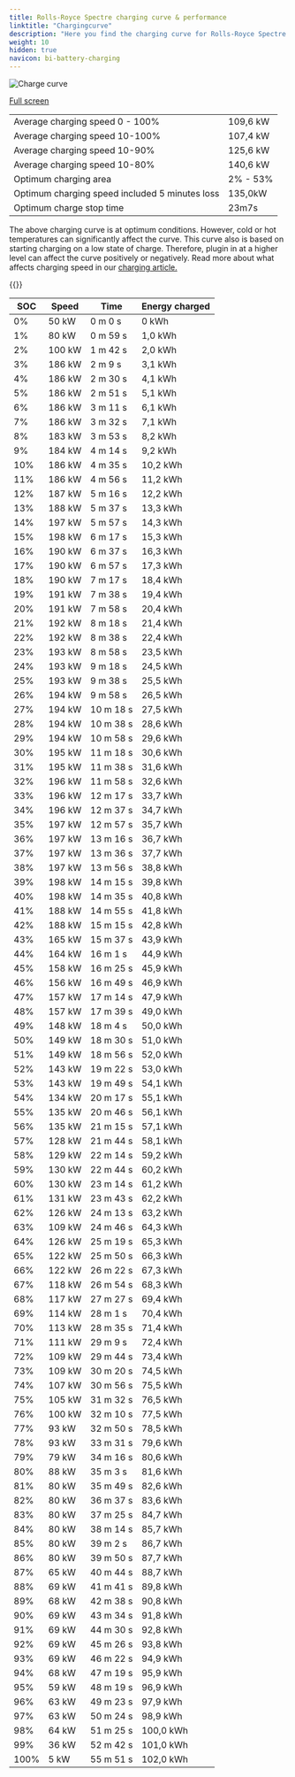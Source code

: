 ```yaml
---
title: Rolls-Royce Spectre charging curve & performance
linktitle: "Chargingcurve"
description: "Here you find the charging curve for Rolls-Royce Spectre. "
weight: 10
hidden: true
navicon: bi-battery-charging
---
```

<!-- markdownlint-disable MD033 -->
<img src="../chargingcurve.svg" alt="Charge curve" class="img-fluid">

[Full screen](../chargingcurve.svg)


<table class="table table-striped">
<tbody>
<tr>
<td>Average charging speed 0 - 100% </td><td>109,6 kW</td>
</tr>
<tr>
<td>Average charging speed 10-100%</td><td>107,4 kW</td>
</tr>
<tr>
<td>Average charging speed 10-90%</td><td>125,6 kW</td>
</tr>
<tr>
<td>Average charging speed 10-80%</td><td>140,6 kW</td>
</tr>
<tr>
<td>Optimum charging area</td><td>2% - 53%</td>
</tr>
<tr>
<td>Optimum charging speed included 5 minutes loss</td><td>135,0kW</td>
</tr>
<tr>
<td>Optimum charge stop time</td><td>23m7s</td>
</tr>
</tbody>
</table>


The above charging curve is at optimum conditions. However, cold or hot temperatures can significantly affect the curve. This curve also is based on starting charging on a low state of charge. Therefore, plugin in at a higher level can affect the curve positively or negatively. Read more about what affects charging speed in our [charging article.](../../../../../technology/battery/charging/) 


{{<evkxdisplayaddarticle />}}
<table class="table table-striped">
<thead>
<tr><th>SOC</th><th>Speed</th><th>Time</th><th>Energy charged</th></tr>
</thead>
<tbody>
<tr>
<td>0%</td><td>50 kW</td><td> 0 m 0 s </td><td>0 kWh </td>
</tr>
<tr>
<td>1%</td><td>80 kW</td><td> 0 m 59 s </td><td>1,0 kWh </td>
</tr>
<tr>
<td>2%</td><td>100 kW</td><td> 1 m 42 s </td><td>2,0 kWh </td>
</tr>
<tr>
<td>3%</td><td>186 kW</td><td> 2 m 9 s </td><td>3,1 kWh </td>
</tr>
<tr>
<td>4%</td><td>186 kW</td><td> 2 m 30 s </td><td>4,1 kWh </td>
</tr>
<tr>
<td>5%</td><td>186 kW</td><td> 2 m 51 s </td><td>5,1 kWh </td>
</tr>
<tr>
<td>6%</td><td>186 kW</td><td> 3 m 11 s </td><td>6,1 kWh </td>
</tr>
<tr>
<td>7%</td><td>186 kW</td><td> 3 m 32 s </td><td>7,1 kWh </td>
</tr>
<tr>
<td>8%</td><td>183 kW</td><td> 3 m 53 s </td><td>8,2 kWh </td>
</tr>
<tr>
<td>9%</td><td>184 kW</td><td> 4 m 14 s </td><td>9,2 kWh </td>
</tr>
<tr>
<td>10%</td><td>186 kW</td><td> 4 m 35 s </td><td>10,2 kWh </td>
</tr>
<tr>
<td>11%</td><td>186 kW</td><td> 4 m 56 s </td><td>11,2 kWh </td>
</tr>
<tr>
<td>12%</td><td>187 kW</td><td> 5 m 16 s </td><td>12,2 kWh </td>
</tr>
<tr>
<td>13%</td><td>188 kW</td><td> 5 m 37 s </td><td>13,3 kWh </td>
</tr>
<tr>
<td>14%</td><td>197 kW</td><td> 5 m 57 s </td><td>14,3 kWh </td>
</tr>
<tr>
<td>15%</td><td>198 kW</td><td> 6 m 17 s </td><td>15,3 kWh </td>
</tr>
<tr>
<td>16%</td><td>190 kW</td><td> 6 m 37 s </td><td>16,3 kWh </td>
</tr>
<tr>
<td>17%</td><td>190 kW</td><td> 6 m 57 s </td><td>17,3 kWh </td>
</tr>
<tr>
<td>18%</td><td>190 kW</td><td> 7 m 17 s </td><td>18,4 kWh </td>
</tr>
<tr>
<td>19%</td><td>191 kW</td><td> 7 m 38 s </td><td>19,4 kWh </td>
</tr>
<tr>
<td>20%</td><td>191 kW</td><td> 7 m 58 s </td><td>20,4 kWh </td>
</tr>
<tr>
<td>21%</td><td>192 kW</td><td> 8 m 18 s </td><td>21,4 kWh </td>
</tr>
<tr>
<td>22%</td><td>192 kW</td><td> 8 m 38 s </td><td>22,4 kWh </td>
</tr>
<tr>
<td>23%</td><td>193 kW</td><td> 8 m 58 s </td><td>23,5 kWh </td>
</tr>
<tr>
<td>24%</td><td>193 kW</td><td> 9 m 18 s </td><td>24,5 kWh </td>
</tr>
<tr>
<td>25%</td><td>193 kW</td><td> 9 m 38 s </td><td>25,5 kWh </td>
</tr>
<tr>
<td>26%</td><td>194 kW</td><td> 9 m 58 s </td><td>26,5 kWh </td>
</tr>
<tr>
<td>27%</td><td>194 kW</td><td> 10 m 18 s </td><td>27,5 kWh </td>
</tr>
<tr>
<td>28%</td><td>194 kW</td><td> 10 m 38 s </td><td>28,6 kWh </td>
</tr>
<tr>
<td>29%</td><td>194 kW</td><td> 10 m 58 s </td><td>29,6 kWh </td>
</tr>
<tr>
<td>30%</td><td>195 kW</td><td> 11 m 18 s </td><td>30,6 kWh </td>
</tr>
<tr>
<td>31%</td><td>195 kW</td><td> 11 m 38 s </td><td>31,6 kWh </td>
</tr>
<tr>
<td>32%</td><td>196 kW</td><td> 11 m 58 s </td><td>32,6 kWh </td>
</tr>
<tr>
<td>33%</td><td>196 kW</td><td> 12 m 17 s </td><td>33,7 kWh </td>
</tr>
<tr>
<td>34%</td><td>196 kW</td><td> 12 m 37 s </td><td>34,7 kWh </td>
</tr>
<tr>
<td>35%</td><td>197 kW</td><td> 12 m 57 s </td><td>35,7 kWh </td>
</tr>
<tr>
<td>36%</td><td>197 kW</td><td> 13 m 16 s </td><td>36,7 kWh </td>
</tr>
<tr>
<td>37%</td><td>197 kW</td><td> 13 m 36 s </td><td>37,7 kWh </td>
</tr>
<tr>
<td>38%</td><td>197 kW</td><td> 13 m 56 s </td><td>38,8 kWh </td>
</tr>
<tr>
<td>39%</td><td>198 kW</td><td> 14 m 15 s </td><td>39,8 kWh </td>
</tr>
<tr>
<td>40%</td><td>198 kW</td><td> 14 m 35 s </td><td>40,8 kWh </td>
</tr>
<tr>
<td>41%</td><td>188 kW</td><td> 14 m 55 s </td><td>41,8 kWh </td>
</tr>
<tr>
<td>42%</td><td>188 kW</td><td> 15 m 15 s </td><td>42,8 kWh </td>
</tr>
<tr>
<td>43%</td><td>165 kW</td><td> 15 m 37 s </td><td>43,9 kWh </td>
</tr>
<tr>
<td>44%</td><td>164 kW</td><td> 16 m 1 s </td><td>44,9 kWh </td>
</tr>
<tr>
<td>45%</td><td>158 kW</td><td> 16 m 25 s </td><td>45,9 kWh </td>
</tr>
<tr>
<td>46%</td><td>156 kW</td><td> 16 m 49 s </td><td>46,9 kWh </td>
</tr>
<tr>
<td>47%</td><td>157 kW</td><td> 17 m 14 s </td><td>47,9 kWh </td>
</tr>
<tr>
<td>48%</td><td>157 kW</td><td> 17 m 39 s </td><td>49,0 kWh </td>
</tr>
<tr>
<td>49%</td><td>148 kW</td><td> 18 m 4 s </td><td>50,0 kWh </td>
</tr>
<tr>
<td>50%</td><td>149 kW</td><td> 18 m 30 s </td><td>51,0 kWh </td>
</tr>
<tr>
<td>51%</td><td>149 kW</td><td> 18 m 56 s </td><td>52,0 kWh </td>
</tr>
<tr>
<td>52%</td><td>143 kW</td><td> 19 m 22 s </td><td>53,0 kWh </td>
</tr>
<tr>
<td>53%</td><td>143 kW</td><td> 19 m 49 s </td><td>54,1 kWh </td>
</tr>
<tr>
<td>54%</td><td>134 kW</td><td> 20 m 17 s </td><td>55,1 kWh </td>
</tr>
<tr>
<td>55%</td><td>135 kW</td><td> 20 m 46 s </td><td>56,1 kWh </td>
</tr>
<tr>
<td>56%</td><td>135 kW</td><td> 21 m 15 s </td><td>57,1 kWh </td>
</tr>
<tr>
<td>57%</td><td>128 kW</td><td> 21 m 44 s </td><td>58,1 kWh </td>
</tr>
<tr>
<td>58%</td><td>129 kW</td><td> 22 m 14 s </td><td>59,2 kWh </td>
</tr>
<tr>
<td>59%</td><td>130 kW</td><td> 22 m 44 s </td><td>60,2 kWh </td>
</tr>
<tr>
<td>60%</td><td>130 kW</td><td> 23 m 14 s </td><td>61,2 kWh </td>
</tr>
<tr>
<td>61%</td><td>131 kW</td><td> 23 m 43 s </td><td>62,2 kWh </td>
</tr>
<tr>
<td>62%</td><td>126 kW</td><td> 24 m 13 s </td><td>63,2 kWh </td>
</tr>
<tr>
<td>63%</td><td>109 kW</td><td> 24 m 46 s </td><td>64,3 kWh </td>
</tr>
<tr>
<td>64%</td><td>126 kW</td><td> 25 m 19 s </td><td>65,3 kWh </td>
</tr>
<tr>
<td>65%</td><td>122 kW</td><td> 25 m 50 s </td><td>66,3 kWh </td>
</tr>
<tr>
<td>66%</td><td>122 kW</td><td> 26 m 22 s </td><td>67,3 kWh </td>
</tr>
<tr>
<td>67%</td><td>118 kW</td><td> 26 m 54 s </td><td>68,3 kWh </td>
</tr>
<tr>
<td>68%</td><td>117 kW</td><td> 27 m 27 s </td><td>69,4 kWh </td>
</tr>
<tr>
<td>69%</td><td>114 kW</td><td> 28 m 1 s </td><td>70,4 kWh </td>
</tr>
<tr>
<td>70%</td><td>113 kW</td><td> 28 m 35 s </td><td>71,4 kWh </td>
</tr>
<tr>
<td>71%</td><td>111 kW</td><td> 29 m 9 s </td><td>72,4 kWh </td>
</tr>
<tr>
<td>72%</td><td>109 kW</td><td> 29 m 44 s </td><td>73,4 kWh </td>
</tr>
<tr>
<td>73%</td><td>109 kW</td><td> 30 m 20 s </td><td>74,5 kWh </td>
</tr>
<tr>
<td>74%</td><td>107 kW</td><td> 30 m 56 s </td><td>75,5 kWh </td>
</tr>
<tr>
<td>75%</td><td>105 kW</td><td> 31 m 32 s </td><td>76,5 kWh </td>
</tr>
<tr>
<td>76%</td><td>100 kW</td><td> 32 m 10 s </td><td>77,5 kWh </td>
</tr>
<tr>
<td>77%</td><td>93 kW</td><td> 32 m 50 s </td><td>78,5 kWh </td>
</tr>
<tr>
<td>78%</td><td>93 kW</td><td> 33 m 31 s </td><td>79,6 kWh </td>
</tr>
<tr>
<td>79%</td><td>79 kW</td><td> 34 m 16 s </td><td>80,6 kWh </td>
</tr>
<tr>
<td>80%</td><td>88 kW</td><td> 35 m 3 s </td><td>81,6 kWh </td>
</tr>
<tr>
<td>81%</td><td>80 kW</td><td> 35 m 49 s </td><td>82,6 kWh </td>
</tr>
<tr>
<td>82%</td><td>80 kW</td><td> 36 m 37 s </td><td>83,6 kWh </td>
</tr>
<tr>
<td>83%</td><td>80 kW</td><td> 37 m 25 s </td><td>84,7 kWh </td>
</tr>
<tr>
<td>84%</td><td>80 kW</td><td> 38 m 14 s </td><td>85,7 kWh </td>
</tr>
<tr>
<td>85%</td><td>80 kW</td><td> 39 m 2 s </td><td>86,7 kWh </td>
</tr>
<tr>
<td>86%</td><td>80 kW</td><td> 39 m 50 s </td><td>87,7 kWh </td>
</tr>
<tr>
<td>87%</td><td>65 kW</td><td> 40 m 44 s </td><td>88,7 kWh </td>
</tr>
<tr>
<td>88%</td><td>69 kW</td><td> 41 m 41 s </td><td>89,8 kWh </td>
</tr>
<tr>
<td>89%</td><td>68 kW</td><td> 42 m 38 s </td><td>90,8 kWh </td>
</tr>
<tr>
<td>90%</td><td>69 kW</td><td> 43 m 34 s </td><td>91,8 kWh </td>
</tr>
<tr>
<td>91%</td><td>69 kW</td><td> 44 m 30 s </td><td>92,8 kWh </td>
</tr>
<tr>
<td>92%</td><td>69 kW</td><td> 45 m 26 s </td><td>93,8 kWh </td>
</tr>
<tr>
<td>93%</td><td>69 kW</td><td> 46 m 22 s </td><td>94,9 kWh </td>
</tr>
<tr>
<td>94%</td><td>68 kW</td><td> 47 m 19 s </td><td>95,9 kWh </td>
</tr>
<tr>
<td>95%</td><td>59 kW</td><td> 48 m 19 s </td><td>96,9 kWh </td>
</tr>
<tr>
<td>96%</td><td>63 kW</td><td> 49 m 23 s </td><td>97,9 kWh </td>
</tr>
<tr>
<td>97%</td><td>63 kW</td><td> 50 m 24 s </td><td>98,9 kWh </td>
</tr>
<tr>
<td>98%</td><td>64 kW</td><td> 51 m 25 s </td><td>100,0 kWh </td>
</tr>
<tr>
<td>99%</td><td>36 kW</td><td> 52 m 42 s </td><td>101,0 kWh </td>
</tr>
<tr>
<td>100%</td><td>5 kW</td><td> 55 m 51 s </td><td>102,0 kWh </td>
</tr>
</tbody>
</table>

